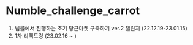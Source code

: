 # Numble_challenge_carrot

1. 넘블에서 진행하는 초기 당근마켓 구축하기 ver.2 챌린지 (22.12.19-23.01.15)
2. 1차 리팩토링 (23.02.16 ~ )
